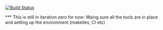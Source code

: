[![Build Status](https://travis-ci.org/ihassin/cucumber-wire-c.svg?branch=master)](https://travis-ci.org/ihassin/cucumber-wire-c)

*** This is still in iteration zero for now: Maing sure all the tools are in place and setting up the environment (makeiles, CI etc)
